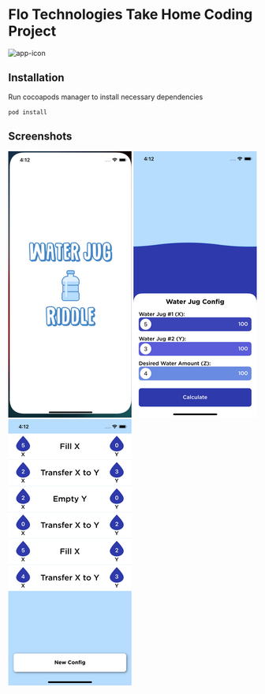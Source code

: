 # Flo Technologies Take Home Coding Project
![app-icon](https://i.imgur.com/4WMYQJi.png)

## Installation
Run cocoapods manager to install necessary dependencies
```base
pod install
```

## Screenshots
![screenshot-1](https://github.com/michaelduong/coding-challenge-flo/blob/master/Assets/screenshot-1.png) ![screenshot-2](https://github.com/michaelduong/coding-challenge-flo/blob/master/Assets/screenshot-2.png) ![screenshot-3](https://github.com/michaelduong/coding-challenge-flo/blob/master/Assets/screenshot-3.png)
